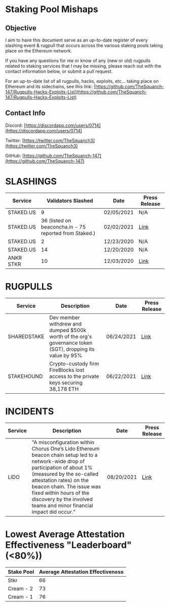 # Staking Pool Mishaps
## Objective
I aim to have this document serve as an up-to-date register of every slashing event & rugpull that occurs across the various staking pools taking place on the Ethereum network.

If you have any questions for me or know of any (new or old) rugpulls related to staking services that I may be missing, please reach out with the contact information below, or submit a pull request.

For an up-to-date list of all rugpulls, hacks, exploits, etc... taking place on Ethereum and its sidechains, see this link: [https://github.com/TheSquanch-147/Rugpulls-Hacks-Exploits-List](https://github.com/TheSquanch-147/Rugpulls-Hacks-Exploits-List)

## Contact Info
Discord: [https://discordapp.com/users/0714](https://discordapp.com/users/0714)

Twitter: [https://twitter.com/TheSquanch3](https://twitter.com/TheSquanch3)

GitHub: [https://github.com/TheSquanch-147](https://github.com/TheSquanch-147)

# SLASHINGS

| Service   | Validators Slashed                                     | Date       | Press Release                                                       |
| --------- | ------------------------------------------------------ | ---------- | ------------------------------------------------------------------- |
| STAKED.US | 9                                                      | 02/05/2021 | N/A                                                                 |
| STAKED.US | 36 (listed on beaconcha.in - 75 reported from Staked.) | 02/02/2021 | [Link](https://blog.staked.us/blog/eth2-post-mortem)                |
| STAKED.US | 2                                                      | 12/23/2020 | N/A                                                                 |
| STAKED.US | 14                                                     | 12/20/2020 | N/A                                                                 |
| ANKR STKR | 10                                                     | 12/03/2020 | [Link](https://twitter.com/ankr/status/1334988119163203588?lang=en) |

# RUGPULLS

| Service     | Description                                                                                               | Date       | Press Release                                                                               |
| ----------- | --------------------------------------------------------------------------------------------------------- | ---------- | ------------------------------------------------------------------------------------------- |
| SHAREDSTAKE | Dev member withdrew and dumped $500k worth of the org's governance token (SGT), dropping its value by 95% | 06/24/2021 | [Link](https://sharedstake.medium.com/post-mortem-of-the-sharedstake-incident-4625eeacc61f) |
| STAKEHOUND  | Crypto-custody firm FireBlocks lost access to the private keys securing 38,178 ETH                        | 06/22/2021 | [Link](https://www.fireblocks.com/blog/stakehound-eth-2-0-event/)                           |

# INCIDENTS

| Service     | Description                                                                                                                                                                                                                                                                                                        | Date       | Press Release                                                                                 |
| ----------- | ------------------------------------------------------------------------------------------------------------------------------------------------------------------------------------------------------------------------------------------------------------------------------------------------------------------ | ---------- | --------------------------------------------------------------------------------------------- |
| LIDO        | "A misconfiguration within Chorus One’s Lido Ethereum beacon chain setup led to a network-wide drop of participation of about 1% (measured by the so-called attestation rates) on the beacon chain. The issue was fixed within hours of the discovery by the involved teams and minor financial impact did occur." | 08/20/2021 | [Link](https://blog.lido.fi/lido-20-08-2021-orphaned-blocks-in-ethereum-incident-postmortem/) |

# Lowest Average Attestation Effectiveness "Leaderboard" (<80%))

| Stake Pool | Average Attestation Effectiveness |
| ---------- | --------------------------------- |
| Stkr       | 66                                |
| Cream - 2  | 73                                |
| Cream - 1  | 76                                |